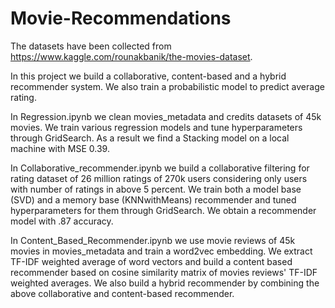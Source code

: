 # Movie-Recommendations
The datasets have been collected from 
https://www.kaggle.com/rounakbanik/the-movies-dataset.

In this project we build a collaborative, content-based and a hybrid recommender system. We also train a probabilistic model to predict average rating.

In Regression.ipynb we clean movies_metadata and credits datasets of 45k movies. We train various regression models and tune hyperparameters through GridSearch.  As a result we find a Stacking model on a local machine with MSE 0.39. 

In Collaborative_recommender.ipynb we build a collaborative filtering for rating dataset of 26 million ratings of 270k users considering only users with number of ratings in above 5 percent. We train both a model base (SVD) and a memory base (KNNwithMeans)  recommender and tuned hyperparameters for them through GridSearch. We  obtain a recommender model with .87 accuracy.

In Content_Based_Recommender.ipynb we use movie reviews of 45k movies in movies_metadata and train a word2vec embedding. We extract TF-IDF weighted average of word vectors and build a content based recommender based on cosine similarity matrix of movies reviews' TF-IDF weighted averages. We also build a hybrid recommender by combining the above collaborative and content-based recommender. 


